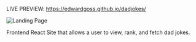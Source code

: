 LIVE PREVIEW: https://edwardgoss.github.io/dadjokes/

![Landing Page](https://i.imgur.com/Krw8h2e.png)

Frontend React Site that allows a user to view, rank, and fetch dad jokes. 
